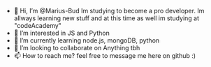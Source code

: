 - 👋 Hi, I’m @Marius-Bud Im studying to become a pro developer. Im allways learning new stuff and at this time as well im studying at "codeAcademy"
- 👀 I’m interested in JS and Python
- 🌱 I’m currently learning node.js, mongoDB, python
- 💞️ I’m looking to collaborate on Anything tbh
- 📫 How to reach me? feel free to message me here on github :)

<!---
Marius-Bud/Marius-Bud is a ✨ special ✨ repository because its `README.md` (this file) appears on your GitHub profile.
You can click the Preview link to take a look at your changes.
--->

